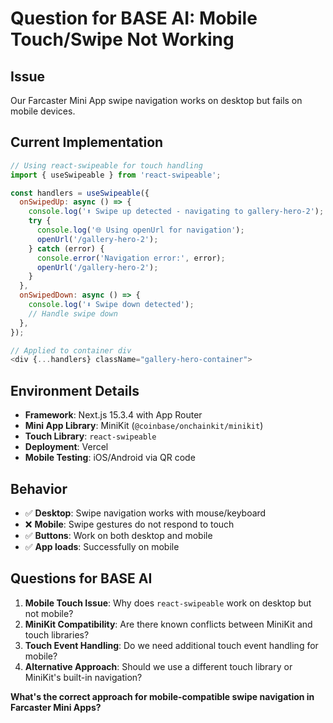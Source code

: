 # Question for BASE AI: Mobile Touch/Swipe Not Working

## Issue
Our Farcaster Mini App swipe navigation works on desktop but fails on mobile devices.

## Current Implementation
```javascript
// Using react-swipeable for touch handling
import { useSwipeable } from 'react-swipeable';

const handlers = useSwipeable({
  onSwipedUp: async () => {
    console.log('⬆️ Swipe up detected - navigating to gallery-hero-2');
    try {
      console.log('🌐 Using openUrl for navigation');
      openUrl('/gallery-hero-2');
    } catch (error) {
      console.error('Navigation error:', error);
      openUrl('/gallery-hero-2');
    }
  },
  onSwipedDown: async () => {
    console.log('⬇️ Swipe down detected');
    // Handle swipe down
  },
});

// Applied to container div
<div {...handlers} className="gallery-hero-container">
```

## Environment Details
- **Framework**: Next.js 15.3.4 with App Router
- **Mini App Library**: MiniKit (`@coinbase/onchainkit/minikit`)
- **Touch Library**: `react-swipeable`
- **Deployment**: Vercel
- **Mobile Testing**: iOS/Android via QR code

## Behavior
- ✅ **Desktop**: Swipe navigation works with mouse/keyboard
- ❌ **Mobile**: Swipe gestures do not respond to touch
- ✅ **Buttons**: Work on both desktop and mobile
- ✅ **App loads**: Successfully on mobile

## Questions for BASE AI
1. **Mobile Touch Issue**: Why does `react-swipeable` work on desktop but not mobile?
2. **MiniKit Compatibility**: Are there known conflicts between MiniKit and touch libraries?
3. **Touch Event Handling**: Do we need additional touch event handling for mobile?
4. **Alternative Approach**: Should we use a different touch library or MiniKit's built-in navigation?

**What's the correct approach for mobile-compatible swipe navigation in Farcaster Mini Apps?** 